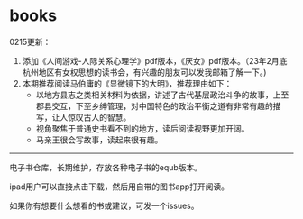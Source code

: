 # books

0215更新：

1. 添加《人间游戏-人际关系心理学》pdf版本，《厌女》pdf版本。（23年2月底杭州地区有女权思想的读书会，有兴趣的朋友可以发我邮箱了解一下。)
2. 本期推荐阅读马伯庸的《显微镜下的大明》，推荐理由如下：
   - 以地方县志之类相关材料为依据，讲述了古代基层政治斗争的故事，上至郡县交互，下至乡绅管理，对中国特色的政治平衡之道有非常有趣的描写，让人惊叹古人的智慧。
   - 视角聚焦于普通史书看不到的地方，读后阅读视野更加开阔。
   - 马亲王很会写故事，读起来很有趣。

---



电子书仓库，长期维护，存放各种电子书的equb版本。

ipad用户可以直接点击下载，然后用自带的图书app打开阅读。

如果你有想要什么想看的书或建议，可发一个issues。





